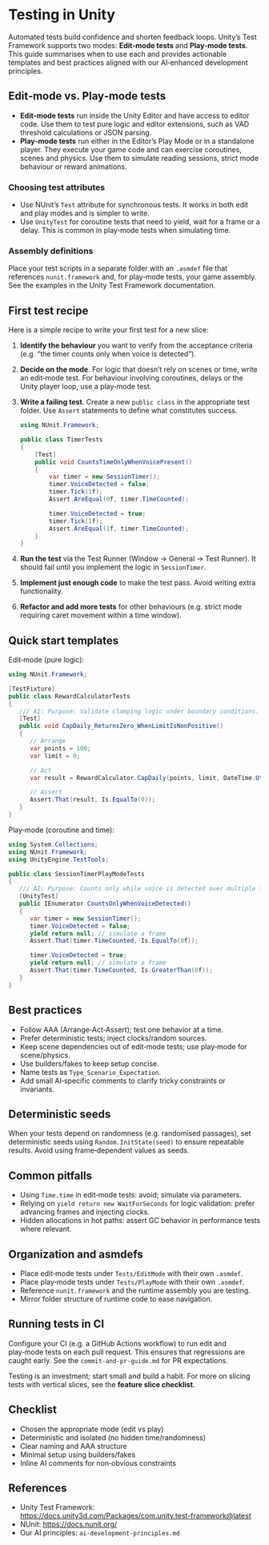 # Testing in Unity

Automated tests build confidence and shorten feedback loops. Unity’s Test
Framework supports two modes: **Edit‑mode tests** and **Play‑mode tests**.
This guide summarises when to use each and provides actionable templates and
best practices aligned with our AI‑enhanced development principles.

## Edit‑mode vs. Play‑mode tests

* **Edit‑mode tests** run inside the Unity Editor and have access to
   editor code. Use them to test pure logic and
   editor extensions, such as VAD threshold calculations or JSON parsing.
* **Play‑mode tests** run either in the Editor’s Play Mode or in a
   standalone player. They execute your game
   code and can exercise coroutines, scenes and physics. Use them to
   simulate reading sessions, strict mode behaviour or reward animations.

### Choosing test attributes

* Use NUnit’s `Test` attribute for synchronous tests. It works in both
   edit and play modes and is simpler to write.
* Use `UnityTest` for coroutine tests that need to yield, wait for a frame
   or a delay. This is common in play‑mode tests when simulating time.

### Assembly definitions

Place your test scripts in a separate folder with an `.asmdef` file that
references `nunit.framework` and, for play‑mode tests, your game
assembly. See the examples in the Unity Test Framework documentation.

## First test recipe

Here is a simple recipe to write your first test for a new slice:

1. **Identify the behaviour** you want to verify from the acceptance
   criteria (e.g. “the timer counts only when voice is detected”).
2. **Decide on the mode**.  For logic that doesn’t rely on scenes or
   time, write an edit‑mode test.  For behaviour involving coroutines,
   delays or the Unity player loop, use a play‑mode test.
3. **Write a failing test**.  Create a new `public class` in the
   appropriate test folder.  Use `Assert` statements to define what
   constitutes success.

   ```csharp
   using NUnit.Framework;

   public class TimerTests
   {
       [Test]
       public void CountsTimeOnlyWhenVoicePresent()
       {
           var timer = new SessionTimer();
           timer.VoiceDetected = false;
           timer.Tick(1f);
           Assert.AreEqual(0f, timer.TimeCounted);

           timer.VoiceDetected = true;
           timer.Tick(1f);
           Assert.AreEqual(1f, timer.TimeCounted);
       }
   }
   ```

4. **Run the test** via the Test Runner (Window → General → Test Runner).
   It should fail until you implement the logic in `SessionTimer`.
5. **Implement just enough code** to make the test pass.  Avoid writing
   extra functionality.
6. **Refactor and add more tests** for other behaviours (e.g. strict mode
   requiring caret movement within a time window).

## Quick start templates

Edit‑mode (pure logic):

```csharp
using NUnit.Framework;

[TestFixture]
public class RewardCalculatorTests
{
   /// AI: Purpose: Validate clamping logic under boundary conditions.
   [Test]
   public void CapDaily_ReturnsZero_WhenLimitIsNonPositive()
   {
      // Arrange
      var points = 100;
      var limit = 0;

      // Act
      var result = RewardCalculator.CapDaily(points, limit, DateTime.UtcNow);

      // Assert
      Assert.That(result, Is.EqualTo(0));
   }
}
```

Play‑mode (coroutine and time):

```csharp
using System.Collections;
using NUnit.Framework;
using UnityEngine.TestTools;

public class SessionTimerPlayModeTests
{
   /// AI: Purpose: Counts only while voice is detected over multiple frames.
   [UnityTest]
   public IEnumerator CountsOnlyWhenVoiceDetected()
   {
      var timer = new SessionTimer();
      timer.VoiceDetected = false;
      yield return null; // simulate a frame
      Assert.That(timer.TimeCounted, Is.EqualTo(0f));

      timer.VoiceDetected = true;
      yield return null; // simulate a frame
      Assert.That(timer.TimeCounted, Is.GreaterThan(0f));
   }
}
```

## Best practices

- Follow AAA (Arrange‑Act‑Assert); test one behavior at a time.
- Prefer deterministic tests; inject clocks/random sources.
- Keep scene dependencies out of edit‑mode tests; use play‑mode for scene/physics.
- Use builders/fakes to keep setup concise.
- Name tests as `Type_Scenario_Expectation`.
- Add small AI‑specific comments to clarify tricky constraints or invariants.

## Deterministic seeds

When your tests depend on randomness (e.g. randomised passages), set
deterministic seeds using `Random.InitState(seed)` to ensure repeatable
results.  Avoid using frame‑dependent values as seeds.

## Common pitfalls

- Using `Time.time` in edit‑mode tests: avoid; simulate via parameters.
- Relying on `yield return new WaitForSeconds` for logic validation: prefer advancing frames and injecting clocks.
- Hidden allocations in hot paths: assert GC behavior in performance tests where relevant.

## Organization and asmdefs

- Place edit‑mode tests under `Tests/EditMode` with their own `.asmdef`.
- Place play‑mode tests under `Tests/PlayMode` with their own `.asmdef`.
- Reference `nunit.framework` and the runtime assembly you are testing.
- Mirror folder structure of runtime code to ease navigation.

## Running tests in CI

Configure your CI (e.g. a GitHub Actions workflow) to run edit and
play‑mode tests on each pull request.  This ensures that regressions are
caught early.  See the `commit‑and‑pr‑guide.md` for PR expectations.

Testing is an investment; start small and build a habit. For more on
slicing tests with vertical slices, see the **feature slice checklist**.

## Checklist

- Chosen the appropriate mode (edit vs play)
- Deterministic and isolated (no hidden time/randomness)
- Clear naming and AAA structure
- Minimal setup using builders/fakes
- Inline AI comments for non‑obvious constraints

## References

- Unity Test Framework: https://docs.unity3d.com/Packages/com.unity.test-framework@latest
- NUnit: https://docs.nunit.org/
- Our AI principles: `ai-development-principles.md`

